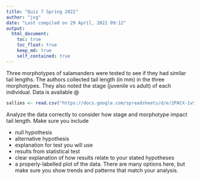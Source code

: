 ```yaml
---
title: "Quiz 7 Spring 2022"
author: "jsg"
date: "Last compiled on 29 April, 2022 09:12"
output:
  html_document:
    toc: true
    toc_float: true
    keep_md: true
    self_contained: true
---
```



Three morphotypes of salamanders were tested to see if they had similar tail lengths.  The authors collected tail length (in mm) in the three morphotypes. They also noted the stage (juvenile vs adult) of each individual. Data is available @


```r
sallies <- read.csv("https://docs.google.com/spreadsheets/d/e/2PACX-1vSJHbPnebpKq58mE4kQWF9mQ_0ak2sTyaUbEvtmgoSkb31DprOmAS9clOoNNHD_3tHITOXKdhMbWfBf/pub?gid=1050993814&single=true&output=csv", stringsAsFactors = T)
```

Analyze the data correctly to consider how stage and morphotype impact tail 
length.  Make sure you include

* null hypothesis
* alternative hypothesis
* explanation for test you will use 
* results from statistical test
* clear explanation of how results relate to your stated hypotheses
* a properly-labelled plot of the data. There are many options here, but
make sure you show trends and patterns that match your analysis.
